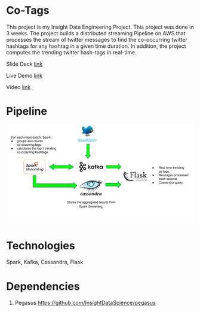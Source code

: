 # Co-Tags
This project is my Insight Data Engineering Project. This project was done in 3 weeks. The project builds a distributed streaming Pipeline on AWS that processes the stream of twitter messages to find the co-occurring twitter hashtags for any hashtag in a given time duration. In addition, the project computes the trending twitter hash-tags in real-time.

Slide Deck  [link](https://docs.google.com/presentation/d/1QnMUMBiXwcJ5Vc-56sa7tVfHLC-AxOxnLebgaJyxkxY/edit#slide=id.p3) 

Live Demo  [link](http://cotweets.club)

Video  [link](https://www.youtube.com/watch?v=qxcinhmv_XM) 

# Pipeline
![alt text](https://github.com/amararyal/Co-Tags/blob/master/pipeline.png)

# Technologies
Spark, Kafka, Cassandra, Flask

# Dependencies
1. Pegasus https://github.com/InsightDataScience/pegasus



